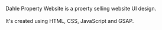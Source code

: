 Dahle Property Website is a proerty selling website UI design.
<br/>
<br/>
It's created using HTML, CSS, JavaScript and GSAP.
